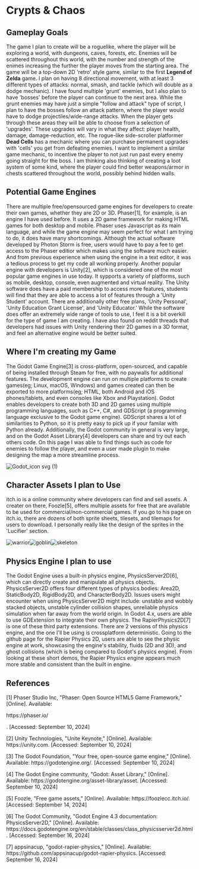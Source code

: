 # Crypts & Chaos

## Gameplay Goals
<p>The game I plan to create will be a roguelike, where the player will be exploring a world, with dungeons, caves, forests, etc. Enemies will be scattered throughout this world, with the number and strength of the enimes increasing the further the player moves from the starting area. The game will be a top-down 2D 'retro' style game, similar to the first <b>Legend of Zelda</b> game. I plan on having 8 directional movement, with at least 3 different types of attacks: normal, smash, and tackle (which will double as a dodge mechanic). I have found multiple 'grunt' enemies, but I also plan to have 'bosses' before the player can continue to the next area. While the grunt enemies may have just a simple "follow and attack" type of script, I plan to have the bosses follow an attack pattern, where the player would have to dodge projectiles/wide-range attacks. When the player gets through these areas they will be able to choose from a selection of 'upgrades'. These upgrades will vary in what they affect: player health, damage, damage-reduction, etc. The rogue-like side-scroller platformer <b>Dead Cells</b> has a mechanic where you can purchase permanent upgrades with 'cells' you get from defeating enemies. I want to implement a similar game mechanic, to incentive the player to not just run past every enemy going straight for the boss. I am thinking also thinking of creating a loot system of some kind, where the player could find better weapons/armor in chests scattered throughout the world, possibly behind hidden walls.</p>

## Potential Game Engines
<p>There are multiple free/opensourced game engines for developers to create their own games, whether they are 2D or 3D. Phaser[1], for example, is an engine I have used before. It uses a 2D game framework for making HTML games for both desktop and mobile. Phaser uses Javascript as its main language, and while the game engine may seem perfect for what I am trying to do, it does have many shortcomings. Although the actual software developed by Photon Storm is free, users would have to pay a fee to get access to the Phaser editior which makes using the software much easier. And from previous experience when using the engine in a text editor, it was a tedious process to get my code all working properly. Another popular engine with developers is Unity[2], which is considered one of the most popular game engines in use today. It sypports a variety of platforms, such as mobile, desktop, console, even augmented and virtual reality. The Unity software does have a paid membership to access more features, students will find that they are able to access a lot of features through a 'Unity Student' account. There are additionally other free plans, 'Unity Personal', 'Unity Education Grant License', and 'Unity Educator.' While the software does offer an extremely wide range of tools to use, I feel it is a bit overkill for the type of game I am creating. I have also found on reddit threads that developers had issues with Unity rendering their 2D games in a 3D format, and feel an alternative engine would be better suited.</p>

## Where I'm creating my Game
<p>The Godot Game Engine[3] is cross-platform, open-sourced, and capable of being installed through Steam for free, with no paywalls for additional features. The development engine can run on multiple platforms to create games(eg; Linux, macOS, Windows) and games created can then be exported to more platforms(eg; HTML, both Android and iOS phones/tablets, and even consoles like Xbox and Playstation). Godot enables developers to create both 3D and 2D games using multiple programming languages, such as C++, C#, and GDScript (a programming language exclusive to the Godot game engine). GDScript shares a lot of similarities to Python, so it is pretty easy to pick up if your familar with Python already. Additionally, the Godot community in general is very large, and on the Godot Asset Library[4] developers can share and try out each others code. On this page I was able to find things such as code for enemies to follow the player, and even a user made plugin to make designing the map a more streamline process.</p>

![Godot_icon svg (1)](https://github.com/user-attachments/assets/406ea17b-dae4-4c37-96fe-b9138f450965)


## Character Assets I plan to Use
<p> itch.io is a online community where developers can find and sell assets. A creater on there, Foozle[5], offers multiple assets for free that are available to be used for commercial/non-commercial games. If you go to his page on itch.io, there are dozens of both sprite sheets, tilesets, and tilemaps for users to download. I personally really like the design of the sprites in the 'Lucifier' section.</p>

![warrior](https://github.com/user-attachments/assets/62d2c027-5d41-4db0-9939-05dda44cddf3)![goblin](https://github.com/user-attachments/assets/9df36918-5b8d-437b-b9fa-013e9029c56d)![skeleton](https://github.com/user-attachments/assets/d30ee197-b9d7-442a-b201-62abe3ff5a23)

## Physics Engine I plan to use
<p> The Godot Engine uses a built-in physics engine, PhysicsServer2D[6], which can directly create and manipulate all physics objects. PhysicsServer2D offers four different types of physics bodies: Area2D, StaticBody2D, RigidBody2D, and CharacterBody2D. Issues users might encounter when using PhysicsServer2D might include: unstable and wobbly stacked objects, unstable cylinder collision shapes, unreliable physics simulation when far away from the world origin. In Godot 4.x, users are able to use GDExtension to integrate their own physics. The RapierPhysics2D[7] is one of these third party extensions. There are 2 versions of this physics engine, and the one I'll be using is crossplatform deterministic. Going to the github page for the Rapier Physics 2D, users are able to see the physic engine at work, showcasing the engine's stability, fluids (2D and 3D), and ghost collisions (which is being compared to Godot's physics engine). From looking at these short demos, the Rapier Physics engine appears much more stable and consistent than the built in engine.</p>



## References
<p>[1] Phaser Studio Inc, "Phaser: Open Source HTML5 Game Framework," [Online]. Available: <p>https://phaser.io/</p>. [Accessed: September 10, 2024]</p>
<p>[2] Unity Technologies, "Unite Keynote," [Online]. Available: https://unity.com. [Accessed: September 10, 2024]</p>
<p>[3] The Godot Foundation, "Your free, open-source game engine," [Online]. Available: https://godotengine.org/. [Accessed: September 10, 2024]</p>
<p>[4] The Godot Engine community, "Godot: Asset Library," [Online]. Available: https://godotengine.org/asset-library/asset. [Accessed: September 10, 2024]</p>
<p>[5] Foozle, "Free game assets," [Online]. Available: https://foozlecc.itch.io/. [Accessed: September 14, 2024]</p>
<p>[6] The Godot Community, "Godot Engine 4.3 documentation: PhysicsServer2D," [Online]. Available: https://docs.godotengine.org/en/stable/classes/class_physicsserver2d.html. [Accessed: September 16, 2024]</p>
<p>[7] appsinacup, "godot-rapier-physics," [Online]. Available: https://github.com/appsinacup/godot-rapier-physics. [Accessed: September 16, 2024]</p>

